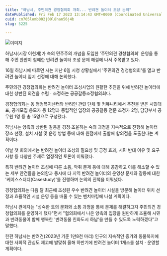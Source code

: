 ```yaml
---
title: "하남시, 주민의견 경청협의회 개최... 반려견 놀이터 조성 논의"
datePublished: Fri Feb 17 2023 13:14:43 GMT+0000 (Coordinated Universal Time)
cuid: cm705lomb002j09l8han56j4b
slug: 5225

---
```



![이미지](https://cdn.hashnode.com/res/hashnode/image/upload/v1739258494784/15dbeb57-0ff4-4f7a-9ccd-4161d3b2f443.jpeg)

하남시(시장 이현재)가 숙의 민주주의 개념을 도입한 '주민의견 경청협의회' 운영을 통해 주민 찬반이 첨예한 반려견 놀이터 조성 문제 해결에 나서 주목받고 있다.

16일 하남시에 따르면 시는 지난 6일 시청 상황실에서 '주민의견 경청협의회'를 열고 반려견 놀이터 입지 선정에 대해 논의했다.

주민의견 경청협의회는 반려견 놀이터 조성사업의 원활한 추진을 위해 반려견 놀이터에 대한 상반된 의견을 수렴ㆍ조정하는 공공갈등조정협의회다.

경청협의회는 동 행정복지센터와 반려인 관련 단체 및 커뮤니티에서 추천을 받은 시민대표, 공개모집 응모자 등 12명과 중립적인 입장의 공공갈등 전문 조정가 2명, 담당부서 공무원 1명 등 총 15명으로 구성됐다.

하남시는 양측의 상반된 갈등을 경청·조율하는 숙의 과정을 지속적으로 진행해 놀이터 장소 선정, 설치 시설 및 운영 방법 등에 대해 원점에서 출발해 합의점을 도출한다는 계획이다.

이날 첫 회의에서는 반려견 놀이터 조성의 필요성 및 긍정 효과, 시민 반대 이유 및 요구사항 등 다양한 주제로 열정적인 토론이 이뤄졌다.

특히 반려견 놀이터 조성에 따른 소음, 악취 문제 등에 대해 공감하고 이를 해소할 수 있는 세부 안건들을 논의함과 동시에 타 지역 반려견 놀이터의 운영상 문제와 갈등에 대한 '케이스스터디(Casestudy)'를 진행하며 논의의 진척을 이뤄냈다.

경청협의회는 다음 달 최근에 조성된 우수 반려견 놀이터 시설을 방문해 놀이터 위치 선정과 효율적인 시설 운영 등을 배울 수 있는 벤치마킹에 나설 계획이다.

하남시 관계자는 "성숙한 토의 문화와 소통 과정을 통해 문제를 해결하고자 주민의견 경청협의회를 운영하게 됐다"면서 "협의회에서 나온 양측의 입장을 원만하게 조율해 시민과 반려동물이 함께 행복한 '반려동물 친화도시 하남'을 만들 수 있도록 노력하겠다"고 말했다.

한편 하남시는 반려견(2023년 기준 1만8천 마리) 인구의 지속적인 증가와 동물복지에 대한 사회적 관심도 제고에 발맞춰 올해 하반기에 반려견 놀이터 1개소를 설치ㆍ운영할 계획이다.